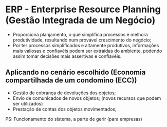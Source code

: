 # ERP - Enterprise Resource Planning (Gestão Integrada de um Negócio)

- Proporciona planjamento, o que simplifica processos e melhora produtividade, resultando num provável crescimento do negócio;
- Por ter processos simplificados e altamente produtivos, informações mais valiosas e confiavéis podem ser extraidas do ambiente, podendo assim tomar decisões mais assertivas e confiavéis.

## Aplicando no cenário escolhido (Economia compartilhada de um condomino (ECC))

- Gestão de cobrança de devoluções dos objetos;
- Envio de comunicados de novos objetos; (novos recursos que podem ser utilizados)
- Prestação de contas dos objetos movimentados;

PS: Funcionamento do sistema, a parte de gerir (para empresas)